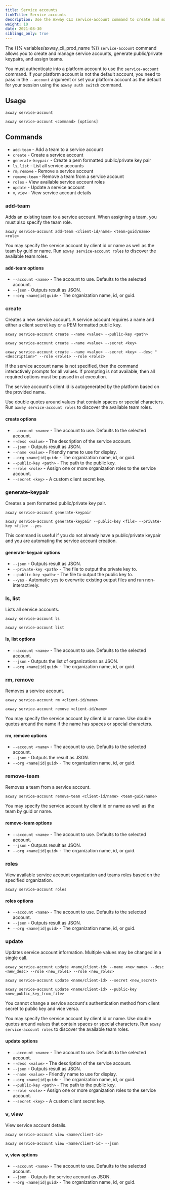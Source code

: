 ```yaml
---
title: Service accounts
linkTitle: Service accounts
description: Use the Axway CLI service-account command to create and manage service accounts.
weight: 10
date: 2021-08-30
siblings_only: true
---
```


The {{% variables/axway_cli_prod_name %}} `service-account` command allows you to create and manage service accounts, generate public/private keypairs, and assign teams.

You must authenticate into a platform account to use the `service-account` command. If your platform account is not the default account, you need to pass in the `--account` argument or set your platform account as the default for your session using the `axway auth switch` command.

## Usage

```
axway service-account

axway service-account <command> [options]
```

## Commands

* `add-team` - Add a team to a service account
* `create` - Create a service account
* `generate-keypair` - Create a pem formatted public/private key pair
* `ls`, `list` - List all service accounts
* `rm`, `remove` - Remove a service account
* `remove-team` - Remove a team from a service account
* `roles` - View available service account roles
* `update` - Update a service account
* `v`, `view` - View service account details

### add-team

Adds an existing team to a service account. When assigning a team, you must also specify the team role.

```
axway service-account add-team <client-id/name> <team-guid/name> <role>
```

You may specify the service account by client id or name as well as the team by guid or name. Run `axway service-account roles` to discover the available team roles.

#### add-team options

* `--account <name>` - The account to use. Defaults to the selected account.
* `--json` - Outputs result as JSON.
* `--org <name|id|guid>` - The organization name, id, or guid.

### create

Creates a new service account. A service account requires a name and either a client secret key or a PEM formatted public key.

```
axway service-account create --name <value> --public-key <path>

axway service-account create --name <value> --secret <key>

axway service-account create --name <value> --secret <key> --desc "<description>" --role <role1> --role <role2>
```

If the service account name is not specified, then the command interactively prompts for all values. If prompting is not available, then all required options must be passed in at execution.

The service account's client id is autogenerated by the platform based on the provided name.

Use double quotes around values that contain spaces or special characters. Run `axway service-account roles` to discover the available team roles.

#### create options

* `--account <name>` - The account to use. Defaults to the selected account.
* `--desc <value>` - The description of the service account.
* `--json` - Outputs result as JSON.
* `--name <value>` - Friendly name to use for display.
* `--org <name|id|guid>` - The organization name, id, or guid.
* `--public-key <path>` - The path to the public key.
* `--role <role>` - Assign one or more organization roles to the service account.
* `--secret <key>` - A custom client secret key.

### generate-keypair

Creates a pem formatted public/private key pair.

```
axway service-account generate-keypair

axway service-account generate-keypair --public-key <file> --private-key <file> --yes
```

This command is useful if you do not already have a public/private keypair and you are automating the service account creation.

#### generate-keypair options

* `--json` - Outputs result as JSON.
* `--private-key <path>` - The file to output the private key to.
* `--public-key <path>` - The file to output the public key to.
* `--yes` - Automatic yes to overwrite existing output files and run non-interactively.

### ls, list

Lists all service accounts.

```
axway service-account ls

axway service-account list
```

#### ls, list options

* `--account <name>` - The account to use. Defaults to the selected account.
* `--json` - Outputs the list of organizations as JSON.
* `--org <name|id|guid>` - The organization name, id, or guid.

### rm, remove

Removes a service account.

```
axway service-account rm <client-id/name>

axway service-account remove <client-id/name>
```

You may specify the service account by client id or name. Use double quotes around the name if the name has spaces or special characters.

#### rm, remove options

* `--account <name>` - The account to use. Defaults to the selected account.
* `--json` - Outputs the result as JSON.
* `--org <name|id|guid>` - The organization name, id, or guid.

### remove-team

Removes a team from a service account.

```
axway service-account remove-team <client-id/name> <team-guid/name>
```

You may specify the service account by client id or name as well as the team by guid or name.

#### remove-team options

* `--account <name>` - The account to use. Defaults to the selected account.
* `--json` - Outputs result as JSON.
* `--org <name|id|guid>` - The organization name, id, or guid.

### roles

View available service account organization and teams roles based on the specified organization.

```
axway service-account roles
```

#### roles options

* `--account <name>` - The account to use. Defaults to the selected account.
* `--json` - Outputs result as JSON.
* `--org <name|id|guid>` - The organization name, id, or guid.

### update

Updates service account information. Multiple values may be changed in a single call.

```
axway service-account update <name/client-id> --name <new_name> --desc <new_desc> --role <new_role1> --role <new_role2>

axway service-account update <name/client-id> --secret <new_secret>

axway service-account update <name/client-id> --public-key <new_public_key_from_file>
```

You cannot change a service account's authentication method from client secret to public key and vice versa.

You may specify the service account by client id or name. Use double quotes around values that contain spaces or special characters. Run `axway service-account roles` to discover the available team roles.

#### update options

* `--account <name>` - The account to use. Defaults to the selected account.
* `--desc <value>` - The description of the service account.
* `--json` - Outputs result as JSON.
* `--name <value>` - Friendly name to use for display.
* `--org <name|id|guid>` - The organization name, id, or guid.
* `--public-key <path>` - The path to the public key.
* `--role <role>` - Assign one or more organization roles to the service account.
* `--secret <key>` - A custom client secret key.

### v, view

View service account details.

```
axway service-account view <name/client-id>

axway service-account view <name/client-id> --json
```

#### v, view options

* `--account <name>` - The account to use. Defaults to the selected account.
* `--json` - Outputs the service account as JSON.
* `--org <name|id|guid>` - The organization name, id, or guid.
